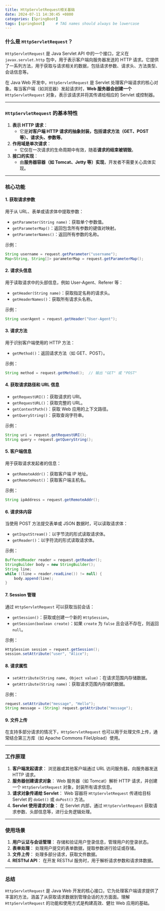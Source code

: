 ```yaml
---
title: HttpServletRequest相关基础
date: 2024-07-11 14:30:45 +0800
categories: [SpringBoot]
tags: [springboot]     # TAG names should always be lowercase
---
```


### 什么是 `HttpServletRequest`？

`HttpServletRequest` 是 Java Servlet API 中的一个接口，定义在 `javax.servlet.http` 包中，用于表示客户端向服务器发送的 HTTP 请求。它提供了一系列方法，用于获取与请求相关的数据，包括请求参数、请求头、方法类型、会话信息等。

在 Java Web 开发中，`HttpServletRequest` 是 Servlet 处理客户端请求的核心对象。每当客户端（如浏览器）发起请求时，**Web 服务器会创建一个** `HttpServletRequest` 对象，表示该请求并将其传递给相应的 Servlet 或控制器。

------

### `HttpServletRequest` 的基本特性

1. **表示 HTTP 请求**：
   - 它是**对客户端 HTTP 请求的抽象封装，包括请求方法（GET、POST 等）、请求头、参数等**。
2. **作用域是单次请求**：
   - 它仅在一次请求的生命周期中有效，随着**请求的结束被销毁**。
3. **接口的实现**：
   - 由**服务器容器（如 Tomcat、Jetty 等）实现**，开发者不需要关心具体实现。

------

### 核心功能

#### 1. **获取请求参数**

用于从 URL、表单或请求体中提取参数：

- `getParameter(String name)`：获取单个参数值。
- `getParameterMap()`：返回包含所有参数的键值对映射。
- `getParameterNames()`：返回所有参数的名称。

示例：

```java
String username = request.getParameter("username");
Map<String, String[]> parameterMap = request.getParameterMap();
```

#### 2. **请求头信息**

用于读取请求中的头部信息，例如 User-Agent、Referer 等：

- `getHeader(String name)`：获取指定名称的请求头。
- `getHeaderNames()`：获取所有请求头名称。

示例：

```java
String userAgent = request.getHeader("User-Agent");
```

#### 3. **请求方法**

用于识别客户端使用的 HTTP 方法：

- `getMethod()`：返回请求方法（如 GET、POST）。

示例：

```java
String method = request.getMethod();  // 输出 "GET" 或 "POST"
```

#### 4. **获取请求路径和 URL 信息**

- `getRequestURI()`：获取请求的 URI。
- `getRequestURL()`：获取完整的 URL。
- `getContextPath()`：获取 Web 应用的上下文路径。
- `getQueryString()`：获取查询字符串。

示例：

```java
String uri = request.getRequestURI();
String query = request.getQueryString();
```

#### 5. **客户端信息**

用于获取请求发起者的信息：

- `getRemoteAddr()`：获取客户端 IP 地址。
- `getRemoteHost()`：获取客户端主机名。

示例：

```java
String ipAddress = request.getRemoteAddr();
```

#### 6. **请求体内容**

当使用 POST 方法提交表单或 JSON 数据时，可以读取请求体：

- `getInputStream()`：以字节流的形式读取请求体。
- `getReader()`：以字符流的形式读取请求体。

示例：

```java
BufferedReader reader = request.getReader();
StringBuilder body = new StringBuilder();
String line;
while ((line = reader.readLine()) != null) {
    body.append(line);
}
```

#### 7. **Session 管理**

通过 `HttpServletRequest` 可以获取当前会话：

- `getSession()`：获取或创建一个新的 `HttpSession`。
- `getSession(boolean create)`：如果 `create` 为 `false` 且会话不存在，则返回 `null`。

示例：

```java
HttpSession session = request.getSession();
session.setAttribute("user", "Alice");
```

#### 8. **请求属性**

- `setAttribute(String name, Object value)`：在请求范围内存储数据。
- `getAttribute(String name)`：获取请求范围内存储的数据。

示例：

```java
request.setAttribute("message", "Hello");
String message = (String) request.getAttribute("message");
```

#### 9. **文件上传**

在支持多部分请求的情况下，`HttpServletRequest` 也可以用于处理文件上传，通常结合第三方库（如 Apache Commons FileUpload）使用。

------

### 工作原理

1. **客户端发起请求**： 浏览器或其他客户端通过 URL 访问服务器，向服务器发送 HTTP 请求。
2. **服务器创建请求对象**： Web 服务器（如 Tomcat）解析 HTTP 请求，并创建一个 `HttpServletRequest` 对象，封装所有请求信息。
3. **请求对象传递给 Servlet**： Web 容器将 `HttpServletRequest` 传递给目标 Servlet 的 `doGet()` 或 `doPost()` 方法。
4. **Servlet 使用请求对象**： 在 Servlet 内部，通过 `HttpServletRequest` 获取请求参数、头部信息等，进行业务逻辑处理。

------

### 使用场景

1. **用户认证与会话管理**： 存储和验证用户登录信息，管理用户的登录状态。
2. **表单处理**： 处理用户提交的表单数据，提取参数进行验证或存储。
3. **文件上传**： 处理多部分请求，获取文件数据。
4. **RESTful API**： 在开发 RESTful 服务时，用于解析请求参数和请求体数据。

------

### 总结

`HttpServletRequest` 是 Java Web 开发的核心接口，它为处理客户端请求提供了丰富的方法，涵盖了从获取请求数据到管理会话的方方面面。理解 `HttpServletRequest` 的功能和使用方式是构建高效、健壮 Web 应用的基础。
